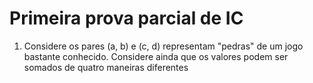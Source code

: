 # Primeira prova parcial de IC

1. Considere os pares (a, b) e (c, d) representam "pedras" de um jogo bastante conhecido. Considere ainda que os valores podem
ser somados de quatro maneiras diferentes